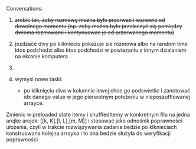 Conversations:

1. ~~zrobić tak,  żeby rozmowę można było przerwać i wznowić od dowolnego momentu (np. zeby można było przełaczyć się pomiędzy dwiema rozmowami i kontynuowac je od przerwanego momentu)~~

2. jezdzace divy po kliknieciu pokazuje sie rozmowa albo na random time ktos podchodzi albo ktos podchodzi w powiazaniu z innym dzialaniem na ekranie komputera
3. 
4. wymysl nowe taski:
   - po kliknięciu diva w kolumnie lewej chce go podswietlic i zanotować idx danego value w jego pierwotnym położeniu w nieposzufflowanej arrayce.

Zmienic w preloaded state itemy i shuffledItemy w konkretnym filu na jedna arejke arejek:
[[k, K],[l, L],[m, M]] i stosować jako odnośnik poprawności ułozenia, czyli w trakcie rozwiązywania zadania bedzie po klknieciach konstruowana kolejna arrayka i to ona bedzie służyła do weryfikacji poprawności
